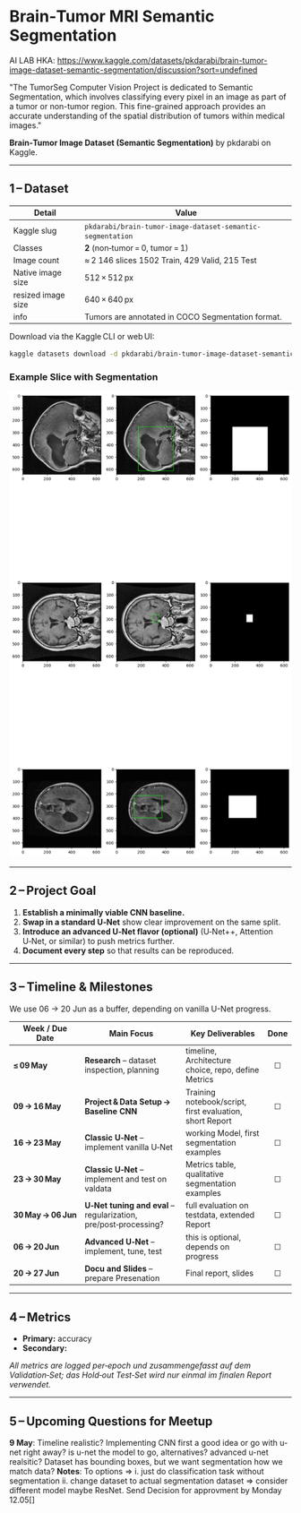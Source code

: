 # Brain‑Tumor MRI Semantic Segmentation

AI LAB HKA: https://www.kaggle.com/datasets/pkdarabi/brain-tumor-image-dataset-semantic-segmentation/discussion?sort=undefined

"The TumorSeg Computer Vision Project is dedicated to Semantic Segmentation, which involves classifying every pixel in an image as part of a tumor or non-tumor region. This fine-grained approach provides an accurate understanding of the spatial distribution of tumors within medical images."

**Brain‑Tumor Image Dataset (Semantic Segmentation)** by pkdarabi on Kaggle.

---

## 1 – Dataset

| Detail                | Value                                                              |
| ----------------------| -------------------------------------------------------------------|
| Kaggle slug           | `pkdarabi/brain-tumor-image-dataset-semantic-segmentation`         |
| Classes               | **2** (non‑tumor = 0, tumor = 1)                                   |
| Image count           | ≈ 2 146 slices 1502 Train, 429 Valid, 215 Test                     |
| Native image size     | 512 × 512 px                                                       |
| resized image size    | 640 × 640 px                                                       |
| info                  | Tumors are annotated in COCO Segmentation format.                  |


Download via the Kaggle CLI or web UI:

```bash
kaggle datasets download -d pkdarabi/brain-tumor-image-dataset-semantic-segmentation
```
### Example Slice with Segmentation

![MRI slice with tumor segmentation overlay](./datasetCover.png)


---

## 2 – Project Goal

1. **Establish a minimally viable CNN baseline.**  
2. **Swap in a standard U‑Net** show clear improvement on the same split.  
3. **Introduce an advanced U‑Net flavor (optional)** (U‑Net++, Attention U‑Net, or similar) to push metrics further.  
4. **Document every step** so that results can be reproduced.  

---

## 3 – Timeline & Milestones
We use 06 -> 20 Jun as a buffer, depending on vanilla U-Net progress.

| Week / Due Date         | Main Focus                                                        | Key Deliverables                                           | Done |
| ----------------------- | ----------------------------------------------------------------- | ---------------------------------------------------------- | :--: |
| **≤ 09 May**            | **Research** – dataset inspection, planning                       | timeline, Architecture choice, repo, define Metrics        | ☐    |
| **09 → 16 May**         | **Project & Data Setup → Baseline CNN**                           | Training notebook/script, first evaluation, short Report   | ☐    |
| **16 → 23 May**         | **Classic U‑Net** – implement vanilla U‑Net                       | working Model, first segmentation examples                 | ☐    |
| **23 → 30 May**         | **Classic U‑Net** – implement and test on valdata                 | Metrics table, qualitative segmentation examples           | ☐    |
| **30 May → 06 Jun**     | **U‑Net tuning and eval** –  regularization, pre/post‑processing? | full evaluation on testdata, extended Report               | ☐    |
| **06 → 20 Jun**         | **Advanced U‑Net** – implement, tune, test                        | this is optional, depends on progress                      | ☐    |
| **20 → 27 Jun**         | **Docu and Slides** – prepare Presenation                         | Final report, slides                                       | ☐    |


---

## 4 – Metrics

* **Primary:** accuracy
* **Secondary:** 

_All metrics are logged per‑epoch und zusammengefasst auf dem Validation‑Set; das Hold‑out Test‑Set wird nur einmal im finalen Report verwendet._  

---
## 5 – Upcoming Questions for Meetup

**9 May**: Timeline realistic? Implementing CNN first a good idea or go with u-net right away? is u-net the model to go, alternatives? advanced u-net realsitic? Dataset has bounding boxes, but we want segmentation how we match data?
    **Notes**: To options => i. just do classification task without segmentation ii. change dataset to actual segmentation dataset => consider different model maybe ResNet. Send Decision for approvment by Monday 12.05[]
